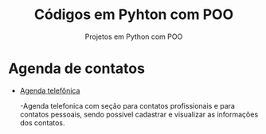 <h1 align="center">Códigos em Pyhton com POO</h1>
  <p align="center"> Projetos em Python com POO </p>


# Agenda de contatos
* [Agenda telefônica](https://github.com/anapaulasanto/POO-Python/blob/main/Agenda-de-contatos.py)
      <p> -Agenda telefonica com seção para contatos profissionais e para contatos pessoais, sendo possivel cadastrar e visualizar as informações dos contatos. </p>


